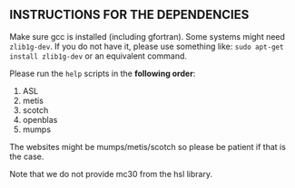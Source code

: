 ## INSTRUCTIONS FOR THE DEPENDENCIES
Make sure gcc is installed (including gfortran). 
Some systems might need `zlib1g-dev`. 
If you do not have it, please use something like:
 `sudo apt-get install zlib1g-dev` or an equivalent command.

Please run the `help` scripts in the **following order**:
1. ASL
2. metis
3. scotch
4. openblas
5. mumps

The websites might be mumps/metis/scotch so please be patient if that is the case.

Note that we do not provide mc30 from the hsl library.


